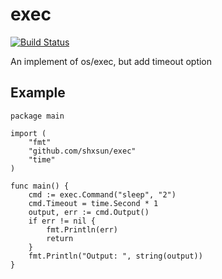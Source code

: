 exec
====
[![Build Status](https://drone.io/github.com/shxsun/exec/status.png)](https://drone.io/github.com/shxsun/exec/latest)

An implement of os/exec, but add timeout option

## Example

    package main

    import (
        "fmt"
        "github.com/shxsun/exec"
        "time"
    )

    func main() {
        cmd := exec.Command("sleep", "2")
        cmd.Timeout = time.Second * 1
        output, err := cmd.Output()
        if err != nil {
            fmt.Println(err)
            return
        }
        fmt.Println("Output: ", string(output))
    }
